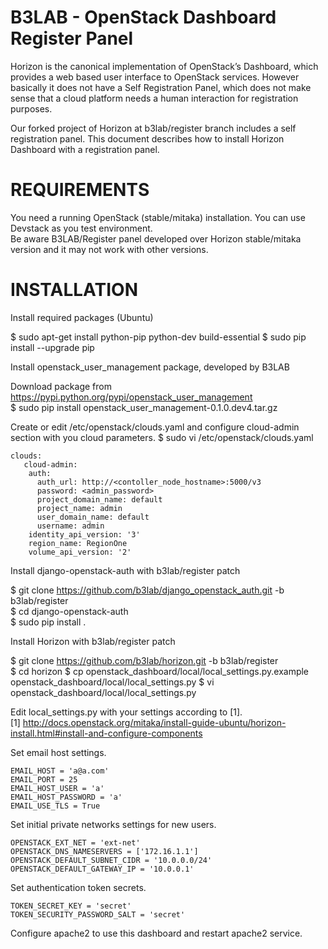 B3LAB - OpenStack Dashboard Register Panel
==========================================
  
Horizon is the canonical implementation of OpenStack’s Dashboard, which provides a web based user interface to OpenStack services. However basically it does not have a Self Registration Panel, which does not make sense that a cloud platform needs a human interaction for registration purposes.  
  
Our forked project of Horizon at b3lab/register branch includes a self registration panel. This document describes how to install Horizon Dashboard with a registration panel.  
  
REQUIREMENTS
============
  
You need a running OpenStack (stable/mitaka) installation. You can use Devstack as you test environment.  
Be aware B3LAB/Register panel developed over Horizon stable/mitaka version and it may not work with other versions.  
  
INSTALLATION
============
  
Install required packages (Ubuntu)  
  
$ sudo apt-get install python-pip python-dev build-essential 
$ sudo pip install --upgrade pip 
  
Install openstack_user_management package, developed by B3LAB  
  
Download package from https://pypi.python.org/pypi/openstack_user_management  
$ sudo pip install openstack_user_management-0.1.0.dev4.tar.gz  

Create or edit /etc/openstack/clouds.yaml and configure cloud-admin section with you cloud parameters.
$ sudo vi /etc/openstack/clouds.yaml

```
clouds:
   cloud-admin:
    auth:
      auth_url: http://<contoller_node_hostname>:5000/v3
      password: <admin_password>
      project_domain_name: default
      project_name: admin
      user_domain_name: default
      username: admin
    identity_api_version: '3'
    region_name: RegionOne
    volume_api_version: '2'
```

Install django-openstack-auth with b3lab/register patch  

$ git clone https://github.com/b3lab/django_openstack_auth.git -b b3lab/register  
$ cd django-openstack-auth  
$ sudo pip install .  
  
Install Horizon with b3lab/register patch

$ git clone https://github.com/b3lab/horizon.git -b b3lab/register  
$ cd horizon
$ cp openstack_dashboard/local/local_settings.py.example openstack_dashboard/local/local_settings.py
$ vi openstack_dashboard/local/local_settings.py

Edit local_settings.py with your settings according to [1].  
[1] http://docs.openstack.org/mitaka/install-guide-ubuntu/horizon-install.html#install-and-configure-components
  
  Set email host settings.  
```
EMAIL_HOST = 'a@a.com'  
EMAIL_PORT = 25  
EMAIL_HOST_USER = 'a'  
EMAIL_HOST_PASSWORD = 'a'  
EMAIL_USE_TLS = True 
```   
  Set initial private networks settings for new users.  
```  
OPENSTACK_EXT_NET = 'ext-net'  
OPENSTACK_DNS_NAMESERVERS = ['172.16.1.1']  
OPENSTACK_DEFAULT_SUBNET_CIDR = '10.0.0.0/24'  
OPENSTACK_DEFAULT_GATEWAY_IP = '10.0.0.1'  
```  
  Set authentication token secrets.  
```  
TOKEN_SECRET_KEY = 'secret'  
TOKEN_SECURITY_PASSWORD_SALT = 'secret'  
```  

Configure apache2 to use this dashboard and restart apache2 service.  

  
